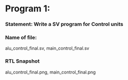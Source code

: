 # Program 1: 
### Statement: Write a SV program for Control units

### Name of file:
alu_control_final.sv, main_control_final.sv

### RTL Snapshot
alu_control_final.png, main_control_final.png

